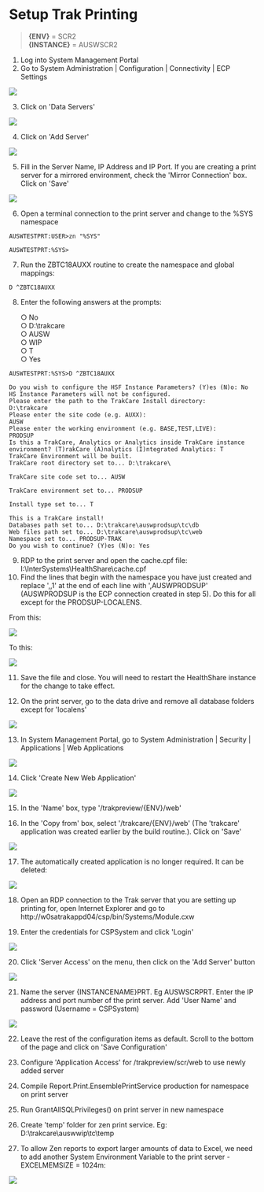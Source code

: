 # Setup Trak Printing

> **{ENV}** = SCR2  
> **{INSTANCE}** = AUSWSCR2

1. Log into System Management Portal
2. Go to System Administration | Configuration | Connectivity | ECP Settings

![](assets/2021-08-30-16-05-33.png) 

3. Click on 'Data Servers'

![](assets/2021-08-30-16-05-41.png)

4. Click on 'Add Server'

![](assets/2021-08-30-16-05-49.png)

5. Fill in the Server Name, IP Address and IP Port. If you are creating a print server for a mirrored environment, check the 'Mirror Connection' box. Click on 'Save'

![](assets/2021-08-30-16-05-59.png)

6. Open a terminal connection to the print server and change to the %SYS namespace
```
AUSWTESTPRT:USER>zn "%SYS"
    
AUSWTESTPRT:%SYS>
```
7. Run the ZBTC18AUXX routine to create the namespace and global mappings:
```
D ^ZBTC18AUXX
```
8. Enter the following answers at the prompts:

    ○ No  
    ○ D:\trakcare  
    ○ AUSW  
    ○ WIP  
    ○ T  
    ○ Yes  
```
AUSWTESTPRT:%SYS>D ^ZBTC18AUXX
    
Do you wish to configure the HSF Instance Parameters? (Y)es (N)o: No
HS Instance Parameters will not be configured.
Please enter the path to the TrakCare Install directory:
D:\trakcare
Please enter the site code (e.g. AUXX):
AUSW
Please enter the working environment (e.g. BASE,TEST,LIVE):
PRODSUP
Is this a TrakCare, Analytics or Analytics inside TrakCare instance environment? (T)rakCare (A)nalytics (I)ntegrated Analytics: T
TrakCare Environment will be built.
TrakCare root directory set to... D:\trakcare\
    
TrakCare site code set to... AUSW
    
TrakCare environment set to... PRODSUP
    
Install type set to... T
    
This is a TrakCare install!
Databases path set to... D:\trakcare\auswprodsup\tc\db
Web files path set to... D:\trakcare\auswprodsup\tc\web
Namespace set to... PRODSUP-TRAK
Do you wish to continue? (Y)es (N)o: Yes
```

9. RDP to the print server and open the cache.cpf file: I:\InterSystems\HealthShare\cache.cpf
10. Find the lines that begin with the namespace you have just created and replace ',,1' at the end of each line with ',AUSWPRODSUP' (AUSWPRODSUP is the ECP connection created in step 5). Do this for all except for the PRODSUP-LOCALENS.

From this:

![](assets/2021-08-30-16-06-34.png)

To this:

![](assets/2021-08-30-16-06-43.png)

11. Save the file and close. You will need to restart the HealthShare instance for the change to take effect.

12. On the print server, go to the data drive and remove all database folders except for 'localens'

![](assets/2021-08-30-16-06-54.png)

13. In System Management Portal, go to System Administration | Security | Applications | Web Applications

![](assets/2021-08-30-16-07-03.png)

14. Click 'Create New Web Application'

![](assets/2021-08-30-16-07-13.png)

15. In the 'Name' box, type '/trakpreview/{ENV}/web'

16. In the 'Copy from' box, select '/trakcare/{ENV}/web' (The 'trakcare' application was created earlier by the build routine.). Click on 'Save'

![](assets/2021-08-30-16-07-26.png)

17. The automatically created application is no longer required. It can be deleted: 

![](assets/2021-08-30-16-07-33.png)

18. Open an RDP connection to the Trak server that you are setting up printing for, open Internet Explorer and go to  http://w0satrakappd04/csp/bin/Systems/Module.cxw

19. Enter the credentials for CSPSystem and click 'Login'

![](assets/2021-08-30-16-07-40.png)

20. Click 'Server Access' on the menu, then click on the 'Add Server' button

![](assets/2021-08-30-16-07-49.png)

21. Name the server {INSTANCENAME}PRT. Eg AUSWSCRPRT. Enter the IP address and port number of the print server. Add 'User Name' and password (Username = CSPSystem)

![](assets/2021-08-30-16-07-57.png)

22. Leave the rest of the configuration items as default. Scroll to the bottom of the page and click on 'Save Configuration'

23. Configure 'Application Access' for /trakpreview/scr/web to use newly added server

24. Compile Report.Print.EnsemblePrintService production for namespace on print server

25. Run GrantAllSQLPrivileges() on print server in new namespace

26. Create 'temp' folder for zen print service. Eg: D:\trakcare\auswwip\tc\temp

27. To allow Zen reports to export larger amounts of data to Excel, we need to add another System Environment Variable to the print server - EXCELMEMSIZE = 1024m:

![](assets/2021-08-30-16-08-27.png)
